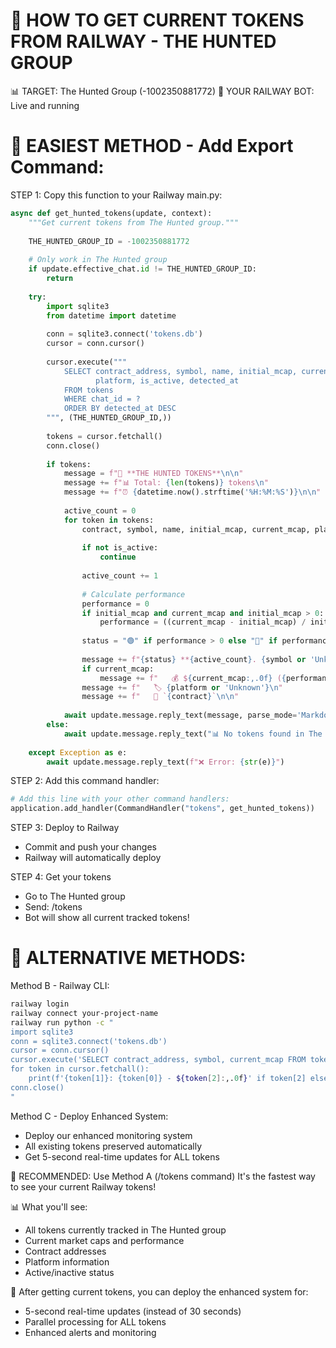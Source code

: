 🎯 HOW TO GET CURRENT TOKENS FROM RAILWAY - THE HUNTED GROUP
===============================================================

📊 TARGET: The Hunted Group (-1002350881772)
🤖 YOUR RAILWAY BOT: Live and running

🚀 EASIEST METHOD - Add Export Command:
======================================

STEP 1: Copy this function to your Railway main.py:

```python
async def get_hunted_tokens(update, context):
    """Get current tokens from The Hunted group."""
    
    THE_HUNTED_GROUP_ID = -1002350881772
    
    # Only work in The Hunted group
    if update.effective_chat.id != THE_HUNTED_GROUP_ID:
        return
    
    try:
        import sqlite3
        from datetime import datetime
        
        conn = sqlite3.connect('tokens.db')
        cursor = conn.cursor()
        
        cursor.execute("""
            SELECT contract_address, symbol, name, initial_mcap, current_mcap, 
                   platform, is_active, detected_at
            FROM tokens 
            WHERE chat_id = ?
            ORDER BY detected_at DESC
        """, (THE_HUNTED_GROUP_ID,))
        
        tokens = cursor.fetchall()
        conn.close()
        
        if tokens:
            message = f"🎯 **THE HUNTED TOKENS**\n\n"
            message += f"📊 Total: {len(tokens)} tokens\n"
            message += f"⏰ {datetime.now().strftime('%H:%M:%S')}\n\n"
            
            active_count = 0
            for token in tokens:
                contract, symbol, name, initial_mcap, current_mcap, platform, is_active, detected_at = token
                
                if not is_active:
                    continue
                    
                active_count += 1
                
                # Calculate performance
                performance = 0
                if initial_mcap and current_mcap and initial_mcap > 0:
                    performance = ((current_mcap - initial_mcap) / initial_mcap) * 100
                
                status = "🟢" if performance > 0 else "🔴" if performance < -20 else "🟡"
                
                message += f"{status} **{active_count}. {symbol or 'Unknown'}**\n"
                if current_mcap:
                    message += f"   💰 ${current_mcap:,.0f} ({performance:+.1f}%)\n"
                message += f"   🏷️ {platform or 'Unknown'}\n"
                message += f"   🔗 `{contract}`\n\n"
            
            await update.message.reply_text(message, parse_mode='Markdown')
        else:
            await update.message.reply_text("📊 No tokens found in The Hunted group.")
            
    except Exception as e:
        await update.message.reply_text(f"❌ Error: {str(e)}")
```

STEP 2: Add this command handler:

```python
# Add this line with your other command handlers:
application.add_handler(CommandHandler("tokens", get_hunted_tokens))
```

STEP 3: Deploy to Railway
- Commit and push your changes
- Railway will automatically deploy

STEP 4: Get your tokens
- Go to The Hunted group 
- Send: /tokens
- Bot will show all current tracked tokens!

🔄 ALTERNATIVE METHODS:
======================

Method B - Railway CLI:
```bash
railway login
railway connect your-project-name
railway run python -c "
import sqlite3
conn = sqlite3.connect('tokens.db')
cursor = conn.cursor()
cursor.execute('SELECT contract_address, symbol, current_mcap FROM tokens WHERE chat_id = -1002350881772 AND is_active = 1')
for token in cursor.fetchall():
    print(f'{token[1]}: {token[0]} - ${token[2]:,.0f}' if token[2] else f'{token[1]}: {token[0]}')
conn.close()
"
```

Method C - Deploy Enhanced System:
- Deploy our enhanced monitoring system
- All existing tokens preserved automatically
- Get 5-second real-time updates for ALL tokens

🎯 RECOMMENDED: Use Method A (/tokens command)
It's the fastest way to see your current Railway tokens!

📊 What you'll see:
- All tokens currently tracked in The Hunted group
- Current market caps and performance
- Contract addresses
- Platform information
- Active/inactive status

🚀 After getting current tokens, you can deploy the enhanced system for:
- 5-second real-time updates (instead of 30 seconds)
- Parallel processing for ALL tokens
- Enhanced alerts and monitoring
